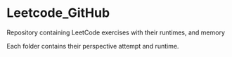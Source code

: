 # Leetcode_GitHub

Repository containing LeetCode exercises with their runtimes, and memory

Each folder contains their perspective attempt and runtime.